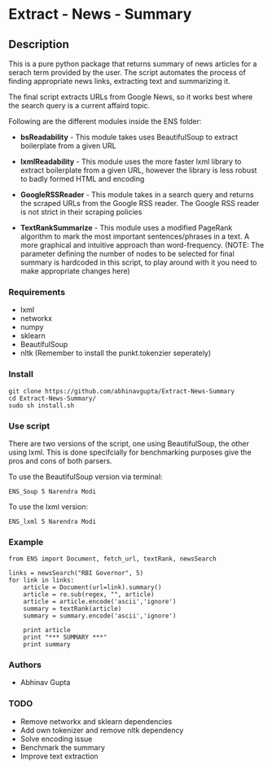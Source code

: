 # Extract - News - Summary

## Description

This is a pure python package that returns summary of news articles for a serach term provided by the user. The script automates the process of finding appropriate news links, extracting text and summarizing it.

The final script extracts URLs from Google News, so it works best where the search query is a current affaird topic.

Following are the different modules inside the ENS folder:
 - **bsReadability** - This module takes uses BeautifulSoup to extract boilerplate from a given URL

 - **lxmlReadability** - This module uses the more faster lxml library to extract boilerplate from a given URL, however the library is less robust to badly formed HTML and encoding

 - **GoogleRSSReader** - This module takes in a search query and returns the scraped URLs from the Google RSS reader. The Google RSS reader is not strict in their scraping policies

 - **TextRankSummarize** - This module uses a modified PageRank algorithm to mark the most important sentences/phrases in a text. A more graphical and intuitive approach than word-frequency. (NOTE: The parameter defining the number of nodes to be selected for final summary is hardcoded in this script, to play around with it you need to make appropriate changes here)


### Requirements

 - lxml
 - networkx
 - numpy
 - sklearn
 - BeautifulSoup
 - nltk (Remember to install the punkt.tokenzier seperately)

### Install

    git clone https://github.com/abhinavgupta/Extract-News-Summary
    cd Extract-News-Summary/
    sudo sh install.sh

### Use script

There are two versions of the script, one using BeautifulSoup, the other using lxml. This is done specifcially for benchmarking purposes give the pros and cons of both parsers.

To use the BeautifulSoup version via terminal:


    ENS_Soup 5 Narendra Modi

To use the lxml version:

	ENS_lxml 5 Narendra Modi

### Example

    from ENS import Document, fetch_url, textRank, newsSearch

    links = newsSearch("RBI Governor", 5)
    for link in links:
        article = Document(url=link).summary()
        article = re.sub(regex, "", article)
        article = article.encode('ascii','ignore')
        summary = textRank(article)
        summary = summary.encode('ascii','ignore')

        print article
        print "*** SUMMARY ***"
        print summary

### Authors

 - Abhinav Gupta

### TODO

 - Remove networkx and sklearn dependencies
 - Add own tokenizer and remove nltk dependency
 - Solve encoding issue
 - Benchmark the summary 
 - Improve text extraction
